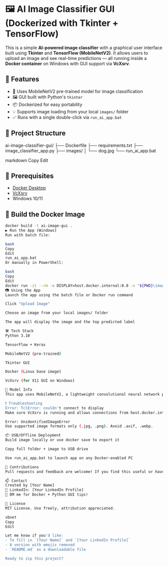# 🖼️ AI Image Classifier GUI (Dockerized with Tkinter + TensorFlow)
This is a simple **AI-powered image classifier** with a graphical user interface built using **Tkinter** and **TensorFlow (MobileNetV2)**. It allows users to upload an image and see real-time predictions — all running inside a **Docker container** on Windows with GUI support via **VcXsrv**.

## 🚀 Features
- 🧠 Uses MobileNetV2 pre-trained model for image classification
- 🖼️ GUI built with Python's `tkinter`
- 📦 Dockerized for easy portability
- 💡 Supports image loading from your local `images/` folder
- ✅ Runs with a single double-click via `run_ai_app.bat`

## 📁 Project Structure
ai-image-classifier-gui/ ├── Dockerfile ├── requirements.txt ├── image_classifier_app.py ├── images/ │ └── dog.jpg └── run_ai_app.bat

markdown
Copy
Edit

## 🔧 Prerequisites
- [Docker Desktop](https://www.docker.com/products/docker-desktop)
- [VcXsrv](https://sourceforge.net/projects/vcxsrv/)
- Windows 10/11

## 🐳 Build the Docker Image
```bash
docker build -t ai-image-gui .
▶️ Run the App (Windows)
Run with batch file:

bash
Copy
Edit
run_ai_app.bat
Or manually in PowerShell:

bash
Copy
Edit
docker run -it --rm -e DISPLAY=host.docker.internal:0.0 -v "${PWD}\images:/app/images" ai-image-gui
📷 Using the App
Launch the app using the batch file or Docker run command

Click "Upload Image"

Choose an image from your local images/ folder

The app will display the image and the top predicted label

🛠️ Tech Stack
Python 3.10

TensorFlow + Keras

MobileNetV2 (pre-trained)

Tkinter GUI

Docker (Linux base image)

VcXsrv (for X11 GUI on Windows)

🧠 Model Info
This app uses MobileNetV2, a lightweight convolutional neural network pre-trained on ImageNet. It's perfect for real-time image classification on desktops without GPU requirements.

❗ Troubleshooting
Error: TclError: couldn't connect to display
Make sure VcXsrv is running and allows connections from host.docker.internal.

Error: UnidentifiedImageError
Use supported image formats only (.jpg, .png). Avoid .avif, .webp.

📦 USB/Offline Deployment
Build image locally or use docker save to export it

Copy full folder + image to USB drive

Use run_ai_app.bat to launch app on any Docker-enabled PC

🤝 Contributions
Pull requests and feedback are welcome! If you find this useful or have suggestions, feel free to connect or contribute.

📫 Contact
Created by [Your Name]
🔗 LinkedIn: [Your LinkedIn Profile]
💬 DM me for Docker + Python GUI tips!

📜 License
MIT License. Use freely, attribution appreciated.

vbnet
Copy
Edit

Let me know if you'd like:
- To fill in `[Your Name]` and `[Your LinkedIn Profile]`
- A version with emojis removed
- `README.md` as a downloadable file

Ready to zip this project?
